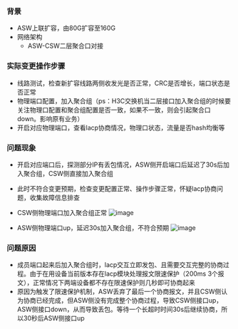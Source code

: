 ### 背景
- ASW上联扩容，由80G扩容至160G
- 网络架构
   -  ASW-CSW二层聚合口对接

### 实际变更操作步骤
- 线路测试，检查新扩容线路两侧收发光是否正常，CRC是否增长，端口状态是否正常
- 物理端口配置，加入聚合组（ps：H3C交换机当二层接口加入聚合组的时候要关注物理口配置和聚合组配置是否一致，如果不一致，则会引起聚合口down。影响原有业务）
- 开启对应物理端口，查看lacp协商情况，物理口状态，流量是否hash均衡等

### 问题现象
- 开启对应端口后，探测部分IP有丢包情况，ASW侧开启端口后延迟了30s后加入聚合组，CSW侧直接加入聚合组
- 此时不符合变更预期，检查变更配置正常、操作步骤正常，怀疑lacp协商问题，收集故障信息排查
- CSW侧物理端口加入聚合组正常
![image](https://github.com/XuYBup/Network/assets/111575435/fcf96b4b-3bb5-4d8b-8630-f18111cc06bd)

- ASW侧物理端口up，延迟30s加入聚合组，不符合预期
![image](https://github.com/XuYBup/Network/assets/111575435/e644a6c5-8488-4375-8e69-991751a5387c)


### 问题原因
- 成员端口起来后加入聚合组时，lacp交互立即发包、且需要交互完整的协商过程。由于在用设备当前版本存在lacp模块处理报文限速保护（200ms 3个报文），正常情况下两端设备都不存在限速保护则几秒即可协商起来
- 原因为触发了限速保护机制，ASW丢弃了最后一个协商报文，并且CSW侧认为协商已经完成，但ASW侧没有完成整个协商过程，导致CSW侧接口up，ASW侧接口down，从而导致丢包。等待一个长超时时间30s后继续协商，所以30秒后ASW侧接口up
